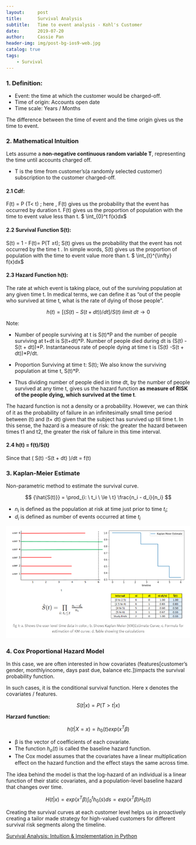 ```yaml
---
layout:     post
title:      Survival Analysis
subtitle:   Time to event analysis - Kohl's Customer
date:       2019-07-20
author:     Cassie Pan
header-img: img/post-bg-ios9-web.jpg
catalog: true
tags:
    - Survival 
---
```



### 1. Definition: 
- Event: the time at which the customer would be charged-off.
- Time of origin: Accounts open date
- Time scale: Years / Months

The difference between the time of event and the time origin gives us the time to event.

### 2. Mathematical Intuition

Lets assume a **non-negative continuous random variable T**, representing the time until accounts charged off.

- T is the time from customer’s(a randomly selected customer) subscription to the customer charged-off.

#### 2.1   **Cdf:**
 F(t) = P (T< t) ; here , F(t) gives us the probability that the event has occurred by duration t. F(t) gives us the proportion of population with the time to event value less than t.      $ \int_{0}^t f(x)dx$

#### 2.2  **Survival Function S(t):** 
S(t) = 1 - F(t)= P(T ≥t); S(t) gives us the probability that the event has not occurred by the time t . In simple words, S(t) gives us the proportion of population with the time to event value more than t.  $ \int_{t}^{\infty} f(x)dx$

#### 2.3  **Hazard Function h(t):**

The rate at which event is taking place, out of the surviving population at any given time t. In medical terms, we can define it as “out of the people who survived at time t, what is the rate of dying of those people”.

$$ h(t) = [( S(t) -S(t + dt) )/dt] / S(t) \   limit \ dt → 0 $$



Note: 
- Number of people surviving at t is S(t)*P and the number of people surviving at t+dt is S(t+dt)*P. Number of people died during dt is (S(t) -S(t + dt))*P. Instantaneous rate of people dying at time t is (S(t) -S(t + dt))*P/dt.

- Proportion Surviving at time t: S(t); We also know the surviving population at time t, S(t)*P.

- Thus dividing number of people died in time dt, by the number of people survived at any time t, gives us the hazard function **as measure of RISK of the people dying, which survived at the time t**.


The hazard function is not a density or a probability. However, we can think of it as the probability of failure in an inﬁnitesimally small time period between (t) and (t+ dt) given that the subject has survived up till time t. In this sense, the hazard is a measure of risk: the greater the hazard between times t1 and t2, the greater the risk of failure in this time interval.


#### 2.4  **h(t) = f(t)/S(t)** 
Since that ( S(t) -S(t + dt) )/dt = f(t)


### 3. Kaplan-Meier Estimate

Non-parametric method to estimate the survival curve.

$$ {\hat{S(t)}} = \prod_{i: \ t_i \ \le \ t} \frac{n_i - d_i}{n_i} $$

- $n_i$ is deﬁned as the population at risk at time just prior to time $t_i$; 
- $d_i$ is defined as number of events occurred at time $t_i$

![image](https://github.com/manpanmanpan/manpanmanpan.github.io/blob/master/img/Capture.PNG?raw=true)


### 4. Cox Proportional Hazard Model

In this case, we are often interested in how covariates (features[customer’s gender, monthlyincome, days past due, balance etc.])impacts the survival probability function.

In such cases, it is the conditional survival function. Here x denotes the covariates / features. 

$$ S(t|x) = P(T>t|x)  $$



**Harzard function:** 

$$ h(t|X = x) = h_0(t) exp(x^T\beta)$$

- β is the vector of coeﬃcients of each covariate. 
- The function $h_o(t)$ is called the baseline hazard function.
- The Cox model assumes that the covariates have a linear multiplication eﬀect on the hazard function and the eﬀect stays the same across time.

The idea behind the model is that the log-hazard of an individual is a linear function of their static covariates, and a population-level baseline hazard that changes over time. 

$$  H(t|x) = exp(x^T\beta)\int_{0}^t h_0(s)ds = exp(x^T\beta) H_0(t) $$


Creating the survival curves at each customer level helps us in proactively creating a tailor made strategy for high-valued customers for different survival risk segments along the timeline.

[Survival Analysis: Intuition & Implementation in Python](https://towardsdatascience.com/survival-analysis-intuition-implementation-in-python-504fde4fcf8e)